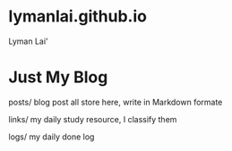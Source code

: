 lymanlai.github.io
==================

Lyman Lai'

# Just My Blog

posts/  blog post all store here, write in Markdown formate

links/  my daily study resource, I classify them

logs/  my daily done log